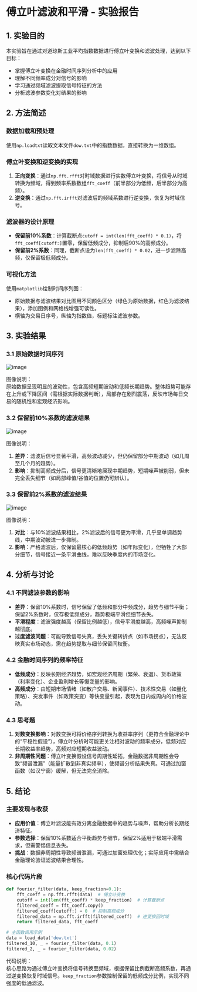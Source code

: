 
# 傅立叶滤波和平滑 - 实验报告  

## 1. 实验目的  
本实验旨在通过对道琼斯工业平均指数数据进行傅立叶变换和滤波处理，达到以下目标：  
- 掌握傅立叶变换在金融时间序列分析中的应用  
- 理解不同频率成分对信号的影响  
- 学习通过频域滤波提取信号特征的方法  
- 分析滤波参数变化对结果的影响  


## 2. 方法简述  
### 数据加载和预处理  
使用`np.loadtxt`读取文本文件`dow.txt`中的指数数据，直接转换为一维数组。  

### 傅立叶变换和逆变换的实现  
1. **正向变换**：通过`np.fft.rfft`对时域数据进行实数傅立叶变换，将信号从时域转换为频域，得到频率系数数组`fft_coeff`（前半部分为低频，后半部分为高频）。  
2. **逆变换**：通过`np.fft.irfft`对滤波后的频域系数进行逆变换，恢复为时域信号。  

### 滤波器的设计原理  
- **保留前10%系数**：计算截断点`cutoff = int(len(fft_coeff) * 0.1)`，将`fft_coeff[cutoff:]`置零，保留低频成分，抑制后90%的高频成分。  
- **保留前2%系数**：同理，截断点设为`len(fft_coeff) * 0.02`，进一步滤除高频，仅保留极低频成分。  

### 可视化方法  
使用`matplotlib`绘制时间序列图：  
- 原始数据与滤波结果对比图用不同颜色区分（绿色为原始数据，红色为滤波结果），添加图例和网格线增强可读性。  
- 横轴为交易日序号，纵轴为指数值，标题标注滤波参数。  


## 3. 实验结果  

### 3.1 原始数据时间序列  
![image](https://github.com/user-attachments/assets/6882da97-72ae-431e-8a08-350eb642ff4e)


图像说明：  
原始数据呈现明显的波动性，包含高频短期波动和低频长期趋势。整体趋势可能存在上升或下降区间（需根据实际数据判断），局部存在剧烈震荡，反映市场每日交易的随机性和宏观经济影响。  

### 3.2 保留前10%系数的滤波结果  
![image](https://github.com/user-attachments/assets/0aa7abb3-e9bd-4622-bc7f-38c019950756)


图像说明：  
1. **差异**：滤波后信号显著平滑，高频波动减少，但仍保留部分中期波动（如几周至几个月的趋势）。  
2. **影响**：抑制高频成分后，信号更清晰地展现中期趋势，短期噪声被削弱，但未完全丢失细节（如局部峰值/谷值的位置仍可辨认）。  

### 3.3 保留前2%系数的滤波结果  
![image](https://github.com/user-attachments/assets/bd3eaca3-3827-47c4-8b1d-7bc0b8733dbb)


图像说明：  
1. **对比**：与10%滤波结果相比，2%滤波后的信号更为平滑，几乎呈单调趋势线，中期波动被进一步抑制。  
2. **影响**：严格滤波后，仅保留最核心的低频趋势（如年际变化），但牺牲了大部分细节，信号接近一条平滑曲线，难以反映季度内的市场变化。  


## 4. 分析与讨论  

### 4.1 不同滤波参数的影响  
- **差异**：保留10%系数时，信号保留了低频和部分中频成分，趋势与细节平衡；保留2%系数时，仅存极低频成分，趋势极端平滑但细节丢失。  
- **平滑程度**：滤波强度越高（保留比例越低），信号平滑度越高，高频噪声抑制越彻底。  
- **过度滤波问题**：可能导致信号失真，丢失关键转折点（如市场拐点），无法反映真实市场动态，需在趋势提取与细节保留间权衡。  

### 4.2 金融时间序列的频率特征  
- **低频成分**：反映长期经济趋势，如宏观经济周期（繁荣、衰退）、货币政策（利率变化）、企业盈利增长等慢变量的影响。  
- **高频成分**：由短期市场情绪（如散户交易、新闻事件）、技术性交易（如量化策略）、突发事件（如政策突变）等快变量引起，表现为日内或周内的价格波动。  

### 4.3 思考题  
1. **对数变换影响**：对数变换可将价格序列转换为收益率序列（更符合金融理论中的“平稳性假设”），傅立叶分析时可能更关注相对波动的频率成分，低频对应长期收益率趋势，高频对应短期收益波动。  
2. **非周期性问题**：傅立叶变换假设信号周期性延拓，金融数据非周期性会导致“频谱泄漏”（能量扩散到非真实频率），使频谱分析结果失真。可通过加窗函数（如汉宁窗）缓解，但无法完全消除。  


## 5. 结论  
### 主要发现与收获  
- **应用价值**：傅立叶滤波能有效分离金融数据中的趋势与噪声，帮助分析长期经济特征。  
- **参数选择**：保留10%系数适合平衡趋势与细节，保留2%适用于极端平滑需求，但需警惕信息丢失。  
- **挑战**：数据非周期性导致频谱泄漏，可通过加窗处理优化；实际应用中需结合金融理论验证滤波结果合理性。  

### 核心代码片段  
```python
def fourier_filter(data, keep_fraction=0.1):
    fft_coeff = np.fft.rfft(data)  # 傅立叶变换
    cutoff = int(len(fft_coeff) * keep_fraction)  # 计算截断点
    filtered_coeff = fft_coeff.copy()
    filtered_coeff[cutoff:] = 0  # 抑制高频成分
    filtered_data = np.fft.irfft(filtered_coeff)  # 逆变换回时域
    return filtered_data, fft_coeff

# 主函数调用示例
data = load_data('dow.txt')
filtered_10, _ = fourier_filter(data, 0.1)
filtered_2, _ = fourier_filter(data, 0.02)
```  

代码说明：  
核心思路为通过傅立叶变换将信号转换至频域，根据保留比例截断高频系数，再通过逆变换恢复时域信号。`keep_fraction`参数控制保留的低频成分比例，实现不同强度的低通滤波。
